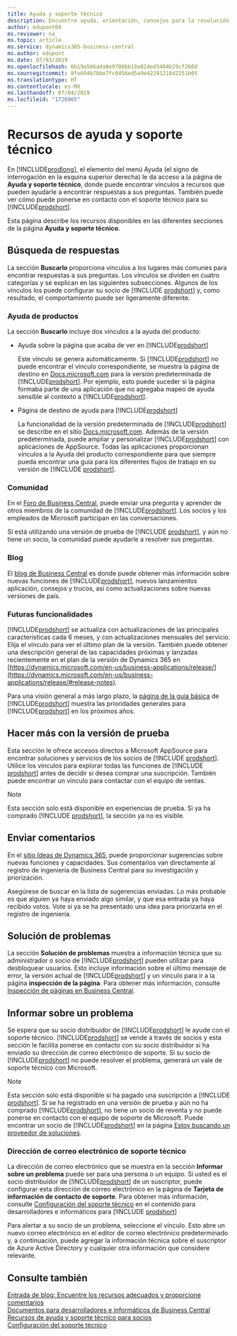 ```yaml
---
title: Ayuda y soporte técnico
description: Encuentre ayuda, orientación, consejos para la resolución de problemas y asistencia sobre el producto, y aprenda cómo obtener soporte técnico para Business Central.
author: edupont04
ms.reviewer: na
ms.topic: article
ms.service: dynamics365-business-central
ms.author: edupont
ms.date: 07/03/2019
ms.openlocfilehash: 6b19a566ada8e9708bb19a82ded3404b29cf260d
ms.sourcegitcommit: 8fe694b7bbe7fc0456ed5a9e42291218d2251b05
ms.translationtype: HT
ms.contentlocale: es-MX
ms.lasthandoff: 07/04/2019
ms.locfileid: "1726965"
---
```

# <a name="resources-for-help-and-support"></a>Recursos de ayuda y soporte técnico

En [!INCLUDE[prodlong](includes/prodlong.md)], el elemento del menú Ayuda (el signo de interrogación en la esquina superior derecha) le da acceso a la página de **Ayuda y soporte técnico**, donde puede encontrar vínculos a recursos que pueden ayudarle a encontrar respuestas a sus preguntas. También puede ver cómo puede ponerse en contacto con el soporte técnico para su [!INCLUDE[prodshort](includes/prodshort.md)].  

Esta página describe los recursos disponibles en las diferentes secciones de la página **Ayuda y soporte técnico**.  

## <a name="finding-answers"></a>Búsqueda de respuestas

La sección **Buscarlo** proporciona vínculos a los lugares más comunes para encontrar respuestas a sus preguntas. Los vínculos se dividen en cuatro categorías y se explican en las siguientes subsecciones. Algunos de los vínculos los puede configurar su socio de [!INCLUDE [prodshort](includes/prodshort.md)] y, como resultado, el comportamiento puede ser ligeramente diferente.  

### <a name="product-help"></a>Ayuda de productos

La sección **Buscarlo** incluye dos vínculos a la ayuda del producto:

- Ayuda sobre la página que acaba de ver en [!INCLUDE[prodshort](includes/prodshort.md)]  

  Este vínculo se genera automáticamente. Si [!INCLUDE[prodshort](includes/prodshort.md)] no puede encontrar el vínculo correspondiente, se muestra la página de destino en [Docs.microsoft.com](index.md) para la versión predeterminada de [!INCLUDE[prodshort](includes/prodshort.md)]. Por ejemplo, esto puede suceder si la página formaba parte de una aplicación que no agregaba mapeo de ayuda sensible al contexto a [!INCLUDE[prodshort](includes/prodshort.md)].  
- Página de destino de ayuda para [!INCLUDE[prodshort](includes/prodshort.md)]  

  La funcionalidad de la versión predeterminada de [!INCLUDE[prodshort](includes/prodshort.md)] se describe en el sitio [Docs.microsoft.com](https://docs.microsoft.com/dynamics365/business-central). Además de la versión predeterminada, puede ampliar y personalizar [!INCLUDE[prodshort](includes/prodshort.md)] con aplicaciones de AppSource. Todas las aplicaciones proporcionan vínculos a la Ayuda del producto correspondiente para que siempre pueda encontrar una guía para los diferentes flujos de trabajo en su versión de [!INCLUDE [prodshort](includes/prodshort.md)].  

### <a name="community"></a>Comunidad

En el [Foro de Business Central](https://community.dynamics.com/business/f), puede enviar una pregunta y aprender de otros miembros de la comunidad de [!INCLUDE[prodshort](includes/prodshort.md)]. Los socios y los empleados de Microsoft participan en las conversaciones.  

Si está utilizando una versión de prueba de [!INCLUDE [prodshort](includes/prodshort.md)], y aún no tiene un socio, la comunidad puede ayudarle a resolver sus preguntas.  

### <a name="blog"></a>Blog

El [blog de Business Central](https://community.dynamics.com/business/b/financials) es donde puede obtener más información sobre nuevas funciones de [!INCLUDE[prodshort](includes/prodshort.md)], nuevos lanzamientos aplicación, consejos y trucos, así como actualizaciones sobre nuevas versiones de país.  

### <a name="capabilities-coming-soon"></a>Futuras funcionalidades

[!INCLUDE[prodshort](includes/prodshort.md)] se actualiza con actualizaciones de las principales características cada 6 meses, y con actualizaciones mensuales del servicio. Elija el vínculo para ver el último plan de la versión. También puede obtener una descripción general de las capacidades próximas y lanzadas recientemente en el plan de la versión de Dynamics 365 en [https://dynamics.microsoft.com/en-us/business-applications/release/](https://dynamics.microsoft.com/en-us/business-applications/release/#release-notes).  

Para una visión general a más largo plazo, la [página de la guía básica](https://dynamics.microsoft.com/roadmap/business-central/) de [!INCLUDE[prodshort](includes/prodshort.md)] muestra las prioridades generales para [!INCLUDE[prodshort](includes/prodshort.md)] en los próximos años.  

## <a name="do-more-with-your-trial"></a>Hacer más con la versión de prueba

Esta sección le ofrece accesos directos a Microsoft AppSource para encontrar soluciones y servicios de los socios de [!INCLUDE [prodshort](includes/prodshort.md)]. Utilice los vínculos para explorar todas las funciones de [!INCLUDE [prodshort](includes/prodshort.md)] antes de decidir si desea comprar una suscripción. También puede encontrar un vínculo para contactar con el equipo de ventas.

> [!NOTE]
> Esta sección solo está disponible en experiencias de prueba. Si ya ha comprado [!INCLUDE [prodshort](includes/prodshort.md)], la sección ya no es visible.

## <a name="give-feedback"></a>Enviar comentarios

En el [sitio Ideas de Dynamics 365](https://aka.ms/bcideas), puede proporcionar sugerencias sobre nuevas funciones y capacidades. Sus comentarios van directamente al registro de ingeniería de Business Central para su investigación y priorización.  

Asegúrese de buscar en la lista de sugerencias enviadas. Lo más probable es que alguien ya haya enviado algo similar, y que esa entrada ya haya recibido votos. Vote si ya se ha presentado una idea para priorizarla en el registro de ingeniería.  

## <a name="troubleshooting"></a>Solución de problemas

La sección **Solución de problemas** muestra a información técnica que su administrador o socio de [!INCLUDE[prodshort](includes/prodshort.md)] pueden utilizar para desbloquear usuarios. Esto incluye información sobre el último mensaje de error, la versión actual de [!INCLUDE[prodshort](includes/prodshort.md)] y un vínculo para ir a la página **inspección de la página**. Para obtener más información, consulte [Inspección de páginas en Business Central](across-inspect-page.md).  

## <a name="report-a-problem"></a>Informar sobre un problema

Se espera que su socio distribuidor de [!INCLUDE[prodshort](includes/prodshort.md)] le ayude con el soporte técnico. [!INCLUDE[prodshort](includes/prodshort.md)] se vende a través de socios y esta sección le facilita ponerse en contacto con su socio distribuidor si ha enviado su dirección de correo electrónico de soporte. Si su socio de [!INCLUDE[prodshort](includes/prodshort.md)] no puede resolver el problema, generará un vale de soporte técnico con Microsoft.  

> [!NOTE]
> Esta sección solo está disponible si ha pagado una suscripción a [!INCLUDE [prodshort](includes/prodshort.md)]. Si se ha registrado en una versión de prueba y aún no ha comprado [!INCLUDE[prodshort](includes/prodshort.md)], no tiene un socio de reventa y no puede ponerse en contacto con el equipo de soporte de Microsoft. Puede encontrar un socio de [!INCLUDE[prodshort](includes/prodshort.md)] en la página [Estoy buscando un proveedor de soluciones](https://go.microsoft.com/fwlink/?linkid=2038145).  

### <a name="support-email-address"></a>Dirección de correo electrónico de soporte técnico

La dirección de correo electrónico que se muestra en la sección **Informar sobre un problema** puede ser para una persona o un equipo. Si usted es el socio distribuidor de [!INCLUDE[prodshort](includes/prodshort.md)] de un suscriptor, puede configurar esta dirección de correo electrónico en la página de **Tarjeta de información de contacto de soporte**. Para obtener más información, consulte [Configuración del soporte técnico](/dynamics365/business-central/dev-itpro/technical-support) en el contenido para desarrolladores e informáticos para [!INCLUDE [prodshort](includes/prodshort.md)]  

Para alertar a su socio de un problema, seleccione el vínculo. Esto abre un nuevo correo electrónico en el editor de correo electrónico predeterminado y, a continuación, puede agregar la información técnica sobre el suscriptor de Azure Active Directory y cualquier otra información que considere relevante.  

## <a name="see-also"></a>Consulte también

[Entrada de blog: Encuentre los recursos adecuados y proporcione comentarios](https://community.dynamics.com/business/b/financials/archive/2018/12/04/find-the-right-resources-and-provide-feedback)  
[Documentos para desarrolladores e informáticos de Business Central](/dynamics365/business-central/dev-itpro/)  
[Recursos de ayuda y soporte técnico para socios](/dynamics365/business-central/dev-itpro/help-and-support)  
[Configuración del soporte técnico](/dynamics365/business-central/dev-itpro/technical-support)  

